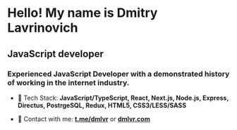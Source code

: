 <h1 align="left">Hello! My name is Dmitry Lavrinovich</h1>
<h2 align="left">JavaScript developer</h2>
<h3 align="left">Experienced JavaScript Developer with a demonstrated history of working in the internet industry.</h3>

- 👔 Tech Stack: **JavaScript/TypeScript, React, Next.js, Node.js, Express, Directus, PostrgeSQL, Redux, HTML5, CSS3/LESS/SASS**

- 🔭 Contact with me: **<a href="https://t.me/dmlvr">t.me/dmlvr</a>** or **<a href="https://dmlvr.com">dmlvr.com</a>**
